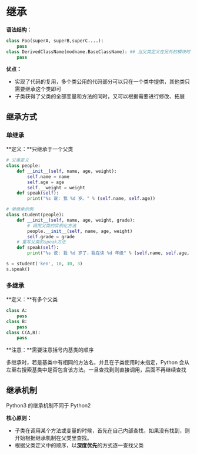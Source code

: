 # 继承

**语法结构：**

```python
class Foo(superA, superB,superC....):
    pass
class DerivedClassName(modname.BaseClassName): ## 当父类定义在另外的模块时
    pass
```

**优点：**

+  实现了代码的复用，多个类公用的代码部分可以只在一个类中提供，其他类只需要继承这个类即可 
+  子类获得了父类的全部变量和方法的同时，又可以根据需要进行修改、拓展 

## 继承方式

### 单继承

**定义：**只继承于一个父类

```python
# 父类定义
class people:
    def __init__(self, name, age, weight):
        self.name = name
        self.age = age
        self.__weight = weight
    def speak(self):
        print("%s 说: 我 %d 岁。" % (self.name, self.age))

# 单继承示例
class student(people):
    def __init__(self, name, age, weight, grade):
        # 调用父类的实例化方法
        people.__init__(self, name, age, weight)
        self.grade = grade
    # 重写父类的speak方法
    def speak(self):
        print("%s 说: 我 %d 岁了，我在读 %d 年级" % (self.name, self.age, self.grade))

s = student('ken', 10, 30, 3)
s.speak()
```

### 多继承

**定义：**有多个父类

```python
class A:
    pass
class B:
    pass
class C(A,B):
    pass
```

**注意：**需要注意括号内基类的顺序

多继承时，若是基类中有相同的方法名，并且在子类使用时未指定，Python 会从左至右搜索基类中是否包含该方法。一旦查找到则直接调用，后面不再继续查找 

## 继承机制

 Python3 的继承机制不同于 Python2 

**核心原则：**

+ 子类在调用某个方法或变量的时候，首先在自己内部查找，如果没有找到，则开始根据继承机制在父类里查找。
+ 根据父类定义中的顺序，以**深度优先**的方式逐一查找父类